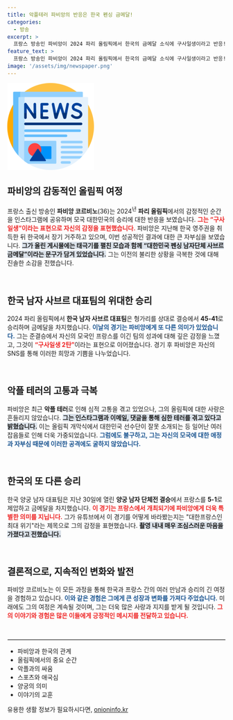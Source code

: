 ```yaml
---
title: 악플테러 파비앙의 반응은 한국 펜싱 금메달!
categories:
  - 방송
excerpt: >
  프랑스 방송인 파비앙이 2024 파리 올림픽에서 한국의 금메달 소식에 구사일생이라고 반응! 영주권을 얻고 한국에 정착한 그가 소신 발언을 내놓은 이유는? 악플 테러와 긴장감 속 벌어진 이 기막힌 이야기, 클릭해서 확인해보세요!
feature_text: >
  프랑스 방송인 파비앙이 2024 파리 올림픽에서 한국의 금메달 소식에 구사일생이라고 반응! 영주권을 얻고 한국에 정착한 그가 소신 발언을 내놓은 이유는? 악플 테러와 긴장감 속 벌어진 이 기막힌 이야기, 클릭해서 확인해보세요!
image: '/assets/img/newspaper.png'
---
```


<p><img src="/assets/img/newspaper.png" alt="kimp 속보" /></p>

<h2 data-ke-size="size26">파비앙의 감동적인 올림픽 여정</h2>

<p data-ke-size="size16">프랑스 출신 방송인 <b>파비앙 코르비노</b>(36)는 2024<sup>년</sup> <b>파리 올림픽</b>에서의 감정적인 순간을 인스타그램에 공유하며 모국 대한민국의 승리에 대한 반응을 보였습니다. <b><span style="color: #ee2323;">그는 “구사일생”이라는 표현으로 자신의 감정을 표현했습니다.</span></b> 파비앙은 지난해 한국 영주권을 취득한 뒤 한국에서 장기 거주하고 있으며, 이번 성공적인 결과에 대한 큰 자부심을 보였습니다. <b><span style="background-color: #21538527;">그가 올린 게시물에는 태극기를 펼친 모습과 함께 “대한민국 펜싱 남자단체 사브르 금메달”이라는 문구가 담겨 있었습니다.</span></b> 그는 이전의 불리한 상황을 극복한 것에 대해 진솔한 소감을 전했습니다.</p>

<p data-ke-size="size16">&nbsp;</p>

<h2 data-ke-size="size26">한국 남자 사브르 대표팀의 위대한 승리</h2>

<p data-ke-size="size16">2024 파리 올림픽에서 <b>한국 남자 사브르 대표팀</b>은 헝가리를 상대로 결승에서 <b>45-41</b>로 승리하며 금메달을 차지했습니다. <b><span style="color: #1a5490;">이날의 경기는 파비앙에게 또 다른 의미가 있었습니다.</span></b> 그는 준결승에서 자신의 모국인 프랑스를 이긴 팀의 성과에 대해 깊은 감정을 느꼈고, 그것이 <b><span style="color: #ee2323;">“구사일생 2탄”</span></b>이라는 표현으로 이어졌습니다. 경기 후 파비앙은 자신의 SNS를 통해 이러한 희망과 기쁨을 나누었습니다.</p>

<p data-ke-size="size16">&nbsp;</p>

<h2 data-ke-size="size26">악플 테러의 고통과 극복</h2>

<p data-ke-size="size16">파비앙은 최근 <b>악플 테러</b>로 인해 심적 고통을 겪고 있었으나, 그의 올림픽에 대한 사랑은 흔들리지 않았습니다. <b><span style="background-color: #21538527;">그는 인스타그램과 이메일, 댓글을 통해 심한 테러를 겪고 있다고 밝혔습니다.</span></b> 이는 올림픽 개막식에서 대한민국 선수단이 잘못 소개되는 등 일어난 여러 잡음들로 인해 더욱 가중되었습니다. <b><span style="color: #1a5490;">그럼에도 불구하고, 그는 자신의 모국에 대한 애정과 자부심 때문에 이러한 공격에도 굴하지 않았습니다.</span></b></p>

<p data-ke-size="size16">&nbsp;</p>

<h2 data-ke-size="size26">한국의 또 다른 승리</h2>

<p data-ke-size="size16">한국 양궁 남자 대표팀은 지난 30일에 열린 <b>양궁 남자 단체전 결승</b>에서 프랑스를 <b>5-1</b>로 제압하고 금메달을 차지했습니다. <b><span style="color: #ee2323;">이 경기는 프랑스에서 개최되기에 파비앙에게 더욱 특별한 의미를 지닙니다.</span></b> 그가 유튜브에서 이 경기를 어떻게 바라봤는지는 "대한프랑스인 최대 위기"라는 제목으로 그의 감정을 표현했습니다. <b><span style="background-color: #21538527;">촬영 내내 매우 조심스러운 마음을 가졌다고 전했습니다.</span></b></p>

<p data-ke-size="size16">&nbsp;</p>

<h2 data-ke-size="size26">결론적으로, 지속적인 변화와 발전</h2>

<p data-ke-size="size16">파비앙 코르비노는 이 모든 과정을 통해 한국과 프랑스 간의 여러 만남과 승리의 긴 여정을 경험하고 있습니다. <b><span style="color: #1a5490;">이와 같은 경험은 그에게 큰 성장과 변화를 가져다 주었습니다.</span></b> 미래에도 그의 여정은 계속될 것이며, 그는 더욱 많은 사랑과 지지를 받게 될 것입니다. <b><span style="color: #ee2323;">그의 이야기와 경험은 많은 이들에게 긍정적인 메시지를 전달하고 있습니다.</span></b></p>

<p data-ke-size="size16">&nbsp;</p>

<hr style="border: 1px solid #ddd;">

<ul>
    <li>파비앙과 한국의 관계</li>
    <li>올림픽에서의 중요 순간</li>
    <li>악플과의 싸움</li>
    <li>스포츠와 애국심</li>
    <li>양궁의 의미</li>
    <li>이야기의 교훈</li>
</ul>

<p data-ke-size="size16"></p>
유용한 생활 정보가 필요하시다면, <a href="https://onioninfo.kr" rel="dofollow">onioninfo.kr</a>


